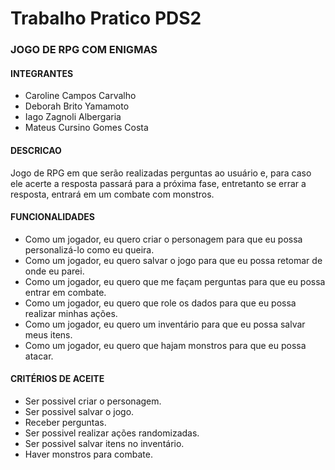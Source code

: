 # Trabalho Pratico PDS2
<h3>JOGO DE RPG COM ENIGMAS</h3>

<h4>INTEGRANTES</h4>

- Caroline Campos Carvalho
- Deborah Brito Yamamoto
- Iago Zagnoli Albergaria
- Mateus Cursino Gomes Costa

<h4>DESCRICAO</h4>

Jogo de RPG em que serão realizadas perguntas ao usuário e, para caso ele acerte a resposta passará 
para a próxima fase, entretanto se errar a resposta, entrará em um combate com monstros.

<h4>FUNCIONALIDADES</h4>

- Como um jogador, eu quero criar o personagem para que eu possa personalizá-lo como eu queira.
- Como um jogador, eu quero salvar o jogo para que eu possa retomar de onde eu parei.
- Como um jogador, eu quero que me façam perguntas para que eu possa entrar em combate.
- Como um jogador, eu quero que role os dados para que eu possa realizar minhas ações.
- Como um jogador, eu quero um inventário para que eu possa salvar meus itens.
- Como um jogador, eu quero que hajam monstros para que eu possa atacar.

<h4>CRITÉRIOS DE ACEITE</h4>

- Ser possivel criar o personagem.
- Ser possivel salvar o jogo.
- Receber perguntas.
- Ser possivel realizar ações randomizadas. 
- Ser possivel salvar itens no inventário.
- Haver monstros para combate.
